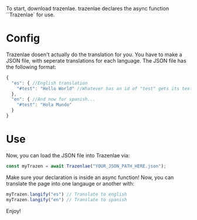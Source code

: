 To start, download trazenlae. trazenlae declares the async function ``Trazenlae` for use. 

# Config
Trazenlae dosen't actually do the translation for you. You have to make a JSON file, with seperate translations for each language. 
The JSON file has the following format:
```js
{
  "es": { //English translation
    "#test": "Hello World" //Whatever has an id of "test" gets its text set to "Hello World"
  },
  "en": { //And now for spanish...
    "#test": "Hola Mundo"
  }
}
```
# Use
Now, you can load the JSON file into Trazenlae via:
```js
const myTrazen = await Trazenlae("YOUR_JSON_PATH_HERE.json");
```
Make sure your declaration is inside an async function!
Now, you can translate the page into one langauge or another with:
```js
myTrazen.langify("es") // Translate to english
myTrazen.langify("en") // Translate to spanish
```

Enjoy!
